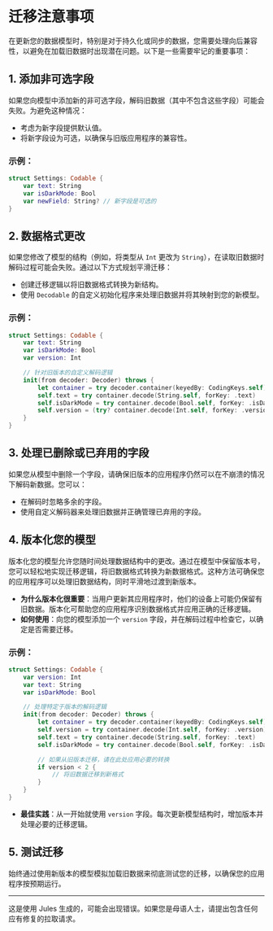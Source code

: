 # 迁移注意事项

在更新您的数据模型时，特别是对于持久化或同步的数据，您需要处理向后兼容性，以避免在加载旧数据时出现潜在问题。以下是一些需要牢记的重要事项：

## 1. 添加非可选字段
如果您向模型中添加新的非可选字段，解码旧数据（其中不包含这些字段）可能会失败。为避免这种情况：
- 考虑为新字段提供默认值。
- 将新字段设为可选，以确保与旧版应用程序的兼容性。

### 示例：
```swift
struct Settings: Codable {
    var text: String
    var isDarkMode: Bool
    var newField: String? // 新字段是可选的
}
```

## 2. 数据格式更改
如果您修改了模型的结构（例如，将类型从 `Int` 更改为 `String`），在读取旧数据时解码过程可能会失败。通过以下方式规划平滑迁移：
- 创建迁移逻辑以将旧数据格式转换为新结构。
- 使用 `Decodable` 的自定义初始化程序来处理旧数据并将其映射到您的新模型。

### 示例：
```swift
struct Settings: Codable {
    var text: String
    var isDarkMode: Bool
    var version: Int

    // 针对旧版本的自定义解码逻辑
    init(from decoder: Decoder) throws {
        let container = try decoder.container(keyedBy: CodingKeys.self)
        self.text = try container.decode(String.self, forKey: .text)
        self.isDarkMode = try container.decode(Bool.self, forKey: .isDarkMode)
        self.version = (try? container.decode(Int.self, forKey: .version)) ?? 1 // 旧数据的默认值
    }
}
```

## 3. 处理已删除或已弃用的字段
如果您从模型中删除一个字段，请确保旧版本的应用程序仍然可以在不崩溃的情况下解码新数据。您可以：
- 在解码时忽略多余的字段。
- 使用自定义解码器来处理旧数据并正确管理已弃用的字段。

## 4. 版本化您的模型

版本化您的模型允许您随时间处理数据结构中的更改。通过在模型中保留版本号，您可以轻松地实现迁移逻辑，将旧数据格式转换为新数据格式。这种方法可确保您的应用程序可以处理旧数据结构，同时平滑地过渡到新版本。

- **为什么版本化很重要**：当用户更新其应用程序时，他们的设备上可能仍保留有旧数据。版本化可帮助您的应用程序识别数据格式并应用正确的迁移逻辑。
- **如何使用**：向您的模型添加一个 `version` 字段，并在解码过程中检查它，以确定是否需要迁移。

### 示例：
```swift
struct Settings: Codable {
    var version: Int
    var text: String
    var isDarkMode: Bool

    // 处理特定于版本的解码逻辑
    init(from decoder: Decoder) throws {
        let container = try decoder.container(keyedBy: CodingKeys.self)
        self.version = try container.decode(Int.self, forKey: .version)
        self.text = try container.decode(String.self, forKey: .text)
        self.isDarkMode = try container.decode(Bool.self, forKey: .isDarkMode)

        // 如果从旧版本迁移，请在此处应用必要的转换
        if version < 2 {
            // 将旧数据迁移到新格式
        }
    }
}
```

- **最佳实践**：从一开始就使用 `version` 字段。每次更新模型结构时，增加版本并处理必要的迁移逻辑。

## 5. 测试迁移
始终通过使用新版本的模型模拟加载旧数据来彻底测试您的迁移，以确保您的应用程序按预期运行。

---
这是使用 Jules 生成的，可能会出现错误。如果您是母语人士，请提出包含任何应有修复的拉取请求。
